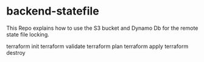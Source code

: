 # backend-statefile

This Repo explains how to use the S3 bucket and Dynamo Db for the remote state file locking.

terraform init
terraform validate
terraform plan
terraform apply
terraform destroy

